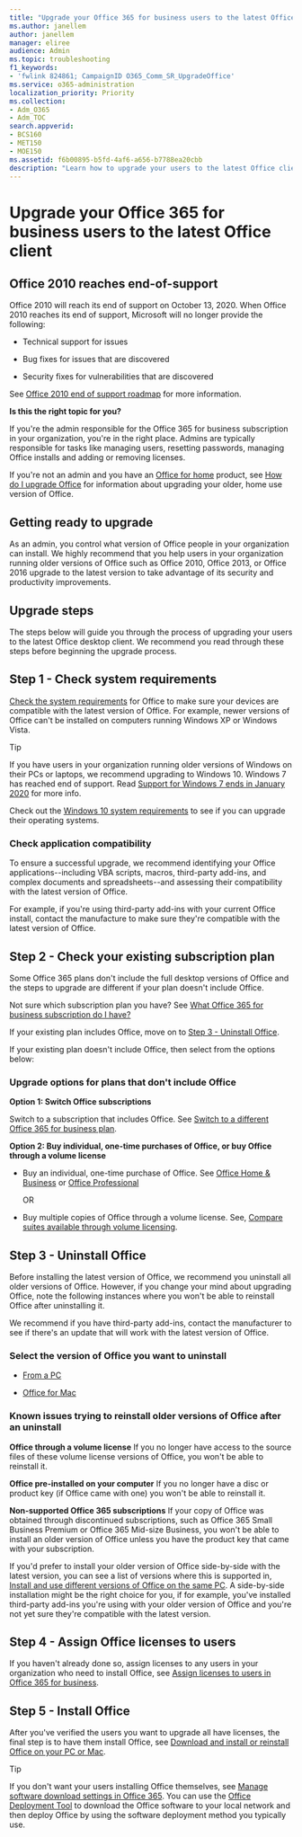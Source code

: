 ```yaml
---
title: "Upgrade your Office 365 for business users to the latest Office client"
ms.author: janellem
author: janellem
manager: eliree
audience: Admin
ms.topic: troubleshooting
f1_keywords:
- 'fwlink 824861; CampaignID O365_Comm_SR_UpgradeOffice'
ms.service: o365-administration
localization_priority: Priority
ms.collection:
- Adm_O365
- Adm_TOC
search.appverid:
- BCS160
- MET150
- MOE150
ms.assetid: f6b00895-b5fd-4af6-a656-b7788ea20cbb
description: "Learn how to upgrade your users to the latest Office client."
---
```


# Upgrade your Office 365 for business users to the latest Office client

## Office 2010 reaches end-of-support

Office 2010 will reach its end of support on October 13, 2020. When Office 2010 reaches its end of support, Microsoft will no longer provide the following:

- Technical support for issues

- Bug fixes for issues that are discovered

- Security fixes for vulnerabilities that are discovered

See [Office 2010 end of support roadmap](https://docs.microsoft.com/deployoffice/office-2010-end-support-roadmap) for more information.

 **Is this the right topic for you?**
  
 If you're the admin responsible for the Office 365 for business subscription in your organization, you're in the right place. Admins are typically responsible for tasks like managing users, resetting passwords, managing Office installs and adding or removing licenses.

 If you're not an admin and you have an [Office for home](https://support.office.com/article/28cbc8cf-1332-4f04-9123-9b660abb629e.aspx#BKMK_OfficePlans) product, see [How do I upgrade Office](https://support.office.com/article/ee68f6cf-422f-464a-82ec-385f65391350.aspx) for information about upgrading your older, home use version of Office.

## Getting ready to upgrade

As an admin, you control what version of Office people in your organization can install. We highly recommend that you help users in your organization running older versions of Office such as Office 2010, Office 2013, or Office 2016 upgrade to the latest version to take advantage of its security and productivity improvements.

## Upgrade steps

The steps below will guide you through the process of upgrading your users to the latest Office desktop client. We recommend you read through these steps before beginning the upgrade process.
  
## Step 1 - Check system requirements

[Check the system requirements](https://products.office.com/office-system-requirements) for Office to make sure your devices are compatible with the latest version of Office. For example, newer versions of Office can't be installed on computers running Windows XP or Windows Vista.
  
> [!TIP]
> If you have users in your organization running older versions of Windows on their PCs or laptops, we recommend upgrading to Windows 10. Windows 7 has reached end of support. Read [Support for Windows 7 ends in January 2020](https://www.microsoft.com/microsoft-365/windows/end-of-windows-7-support?rtc=1) for more info.

Check out the [Windows 10 system requirements](https://www.microsoft.com/windows/windows-10-specifications) to see if you can upgrade their operating systems.

### Check application compatibility

To ensure a successful upgrade, we recommend identifying your Office applications--including VBA scripts, macros, third-party add-ins, and complex documents and spreadsheets--and assessing their compatibility with the latest version of Office.
  
For example, if you're using third-party add-ins with your current Office install, contact the manufacture to make sure they're compatible with the latest version of Office.
  
## Step 2 - Check your existing subscription plan

Some Office 365 plans don't include the full desktop versions of Office and the steps to upgrade are different if your plan doesn't include Office.
  
Not sure which subscription plan you have? See [What Office 365 for business subscription do I have?](../admin-overview/what-subscription-do-i-have.md)
  
If your existing plan includes Office, move on to [Step 3 - Uninstall Office](#step-3---uninstall-office).
  
If your existing plan doesn't include Office, then select from the options below:
  
### Upgrade options for plans that don't include Office

 **Option 1: Switch Office subscriptions**

Switch to a subscription that includes Office. See [Switch to a different Office 365 for business plan](../subscriptions-and-billing/switch-to-a-different-plan.md).

**Option 2: Buy individual, one-time purchases of Office, or buy Office through a volume license**

 - Buy an individual, one-time purchase of Office. See [Office Home &amp; Business](https://products.office.com/home-and-business) or [Office Professional](https://products.office.com/professional)

     OR

 - Buy multiple copies of Office through a volume license. See, [Compare suites available through volume licensing](https://products.office.com/business/microsoft-office-volume-licensing-suites-comparison).

## Step 3 - Uninstall Office

Before installing the latest version of Office, we recommend you uninstall all older versions of Office. However, if you change your mind about upgrading Office, note the following instances where you won't be able to reinstall Office after uninstalling it.
  
We recommend if you have third-party add-ins, contact the manufacturer to see if there's an update that will work with the latest version of Office.

### Select the version of Office you want to uninstall

- [From a PC](https://support.office.com/article/9dd49b83-264a-477a-8fcc-2fdf5dbf61d8.aspx)

- [Office for Mac](https://support.office.com/article/eefa1199-5b58-43af-8a3d-b73dc1a8cae3.aspx)
  
### Known issues trying to reinstall older versions of Office after an uninstall

 **Office through a volume license** If you no longer have access to the source files of these volume license versions of Office, you won't be able to reinstall it.

 **Office pre-installed on your computer** If you no longer have a disc or product key (if Office came with one) you won't be able to reinstall it.

 **Non-supported Office 365 subscriptions** If your copy of Office was obtained through discontinued subscriptions, such as Office 365 Small Business Premium or Office 365 Mid-size Business, you won't be able to install an older version of Office unless you have the product key that came with your subscription.

If you'd prefer to install your older version of Office side-by-side with the latest version, you can see a list of versions where this is supported in, [Install and use different versions of Office on the same PC](https://support.office.com/article/6ebb44ce-18a3-43f9-a187-b78c513788bf.aspx). A side-by-side installation might be the right choice for you, if for example, you've installed third-party add-ins you're using with your older version of Office and you're not yet sure they're compatible with the latest version.

## Step 4 - Assign Office licenses to users

If you haven't already done so, assign licenses to any users in your organization who need to install Office, see [Assign licenses to users in Office 365 for business](../manage/assign-licenses-to-users.md).
  
## Step 5 - Install Office

After you've verified the users you want to upgrade all have licenses, the final step is to have them install Office, see [Download and install or reinstall Office on your PC or Mac](https://support.office.com/article/4414eaaf-0478-48be-9c42-23adc4716658.aspx).
  
> [!TIP]
> If you don't want your users installing Office themselves, see [Manage software download settings in Office 365](https://docs.microsoft.com/DeployOffice/manage-software-download-settings-office-365). You can use the [Office Deployment Tool](https://docs.microsoft.com/DeployOffice/overview-of-the-office-2016-deployment-tool) to download the Office software to your local network and then deploy Office by using the software deployment method you typically use.